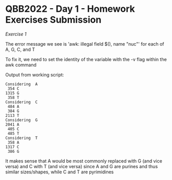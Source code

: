 # QBB2022 - Day 1 - Homework Exercises Submission

*Exercise 1*

The error message we see is 'awk: illegal field $(), name "nuc"' for each of A, G, C, and T

To fix it, we need to set the identity of the variable with the -v flag within the awk command

Output from working script:

```
Considering  A
 354 C
1315 G
 358 T
Considering  C
 484 A
 384 G
2113 T
Considering  G
2041 A
 405 C
 485 T
Considering  T
 358 A
1317 C
 386 G
 ```
 
 It makes sense that A would be most commonly replaced with G (and vice versa) and C with T (and vice versa) since A and G are purines and thus similar sizes/shapes, while C and T are pyrimidines
